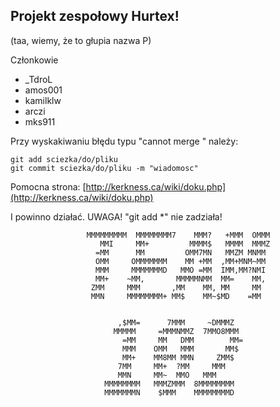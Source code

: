 Projekt zespołowy Hurtex!
-----------------------------
(taa, wiemy, że to głupia nazwa  P)

Członkowie 

- _TdroL
- amos001
- kamilklw
- arczi 
- mks911

Przy wyskakiwaniu błędu typu "cannot merge <plik>" należy:

	git add sciezka/do/pliku
	git commit sciezka/do/pliku -m "wiadomosc"

Pomocna strona: [http://kerkness.ca/wiki/doku.php](http://kerkness.ca/wiki/doku.php)

I powinno działać. UWAGA! "git add *" nie zadziała!

                     MMMMMMMMM  MMMMMMMM7    MMM?   +MMM  OMMM
                        MMI     MM+         MMMM$   MMMM  MMMZ
                       =MM      MM         OMM7MN   MMZM MNMM
                       OMM     OMMMMMMM    MM +MM  ,MM+MNM~MM
                       MMM     MMMMMMMD   MMO =MM  IMM,MM?NMI
                       MM+    ~MM,       MMMMMNMM  MM=    MM,
                      ZMM     MMM       ,MM    MM, MM     MM
                      MMN     MMMMMMMM+ MM$    MM~$MD    =MM


                            ,$MM=      7MMM     ~DMMMZ
                           MMMMM     =MMMNMMZ  7MMO8MMM
                             =MM     MM   DMM        MM=
                             MMM    OMM   MMM       MM$
                             MM+    MM8MM MMN     ZMM$
                            7MM     MM+  ?MM     MMM
                            MMN     MM~  MMO   MMM
                         MMMMMMMM   MMMZMMM  8MMMMMMMM
                         MMMMMMMN    $MMM    MMMMMMMMD






